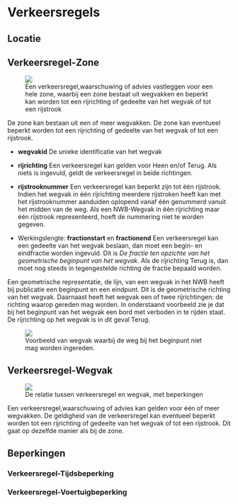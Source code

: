 # Verkeersregels



## Locatie


## Verkeersregel-Zone
<figure>
<img src="./hoofdstukken/media/zone-verkeersregel.PNG">
<figcaption>Een verkeersregel,waarschuwing of advies vastleggen voor een hele zone, waarbij een zone bestaat uit wegvakken en beperkt kan worden tot een rijrichting of gedeelte van het wegvak of tot een rijstrook</caption>
</figure>

De zone kan bestaan uit een of meer wegvakken. De zone kan eventueel beperkt worden tot een rijrichting of gedeelte van het wegvak of tot een rijstrook.

* **wegvakid** De unieke identificatie van het wegvak
* **rijrichting** Een verkeersregel kan gelden voor Heen en/of Terug. Als niets is ingevuld, geldt de verkeersregel in beide richtingen.

* **rijstrooknummer**  Een verkeersregel kan beperkt zijn tot één rijstrook. Indien het wegvak in één rijrichting meerdere rijstroken heeft kan met het rijstrooknummer aanduiden oplopend vanaf één genummerd vanuit het midden van de weg. 
Als een NWB-Wegvak in één rijrichting maar één rijstrook representeerd, hoeft de nummering niet te worden gegeven.

* Werkingslengte: **fractionstart** en **fractionend** Een verkeersregel kan een gedeelte van het wegvak beslaan, dan moet een begin- en eindfractie worden ingevuld. Dit is *De fractie ten opzichte van het geometrische beginpunt van het wegvak*. Als de rijrichting Terug is, dan moet nog steeds in tegengestelde richting de fractie bepaald worden. 


<aside class="note" title="Richting van het wegvak">
Een geometrische representatie, de lijn, van een wegvak in het NWB heeft bij publicatie een beginpunt en een eindpunt. Dit is de geometrische richting van het wegvak. Daarnaast heeft het wegvak een of twee rijrichtingen: de richting waarop gereden mag worden. In onderstaand voorbeeld zie je dat bij het beginpunt van het wegvak een bord met verboden in te rijden staat. De rijrichting op het wegvak is in dit geval Terug. 
<figure>
<img src="./hoofdstukken/media/wegvakrichting.png">
<figcaption>Voorbeeld van wegvak waarbij de weg bij het beginpunt niet mag worden ingereden. </caption>
</figure>
</aside>


## Verkeersregel-Wegvak
<figure>
<img src="./hoofdstukken/media/wegvaklocatie-verkeersregel.PNG">
<figcaption>De relatie tussen verkeersregel en wegvak, met beperkingen</caption>
</figure>

Een verkeersregel,waarschuwing of advies kan gelden voor één of meer wegvakken. De geldigheid van de verkeersregel kan eventueel beperkt worden tot een rijrichting of gedeelte van het wegvak of tot een rijstrook. Dit gaat op dezelfde manier als bij de zone. 


## Beperkingen 

### Verkeersregel-Tijdsbeperking



### Verkeersregel-Voertuigbeperking


